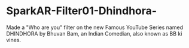 # SparkAR-Filter01-Dhindhora-
Made a "Who are you" filter on the new Famous YouTube Series named  DHINDHORA by Bhuvan Bam, an Indian Comedian, also known as BB ki vines.
